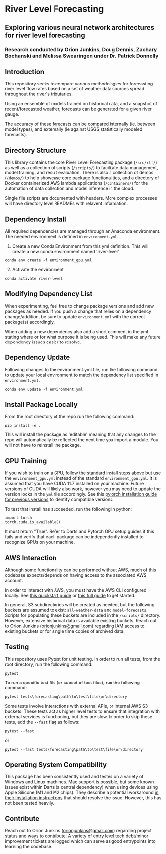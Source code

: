 # River Level Forecasting
## Exploring various neural network architectures for river level forecasting
### Research conducted by Orion Junkins, Doug Dennis, Zachary Bochanski and Melissa Swearingen under Dr. Patrick Donnelly

## Introduction
This repository seeks to compare various methodologies for forecasting river level flow rates based on a set of weather data sources spread throughout the river's tributaries. 

Using an ensemble of models trained on historical data, and a snapshot of recent/forecasted weather, forecasts can be generated for a given river gauge.

The accuracy of these forecasts can be compared internally (ie. between model types), and externally (ie against USGS statistically modeled forecasts).

## Directory Structure
This library contains the core River Level Forecasting package (`/src/rlf/`) as well as a collection of scripts (`/scripts/`) to facilitate data management, model training, and result evaluation. There is also a collection of demos (`/demos/`) to help showcase core package functionalities, and a directory of Docker containerized AWS lambda applications (`/containers/`) for the automation of data collection and model inference in the cloud.

Single file scripts are documented with headers. More complex processes will have directory level READMEs with relavent information.

## Dependency Install
All required dependencies are managed through an Anaconda environment. The needed environment is defined in `environment.yml`.
1) Create a new Conda Environment from this yml definition. This will create a new conda environment named 'river-level'
```
conda env create -f environment_gpu.yml
```

2) Activate the environment
```
conda activate river-level
```

## Modifying Dependency List
When experimenting, feel free to change package versions and add new packages as needed. If you push a change that relies on a dependency change/addition, be sure to update `environment.yml` with the correct package(s) accordingly.

When adding a new dependency also add a short comment in the yml stating where or for what purpose it is being used. This will make any future dependency issues easier to resolve.

## Dependency Update
Following changes to the environment.yml file, run the following command to update your local environment to match the dependency list specified in `environment.yml`.
```
conda env update -f environment.yml
```

## Install Package Locally

From the root directory of the repo run the following command:
```
pip install -e .
```

This will install the package as 'editable' meaning that any changes to the repo will automatically be reflected the next time you import a module. You will not have to reinstall the package.

## GPU Training
If you wish to train on a GPU, follow the standard install steps above but use the `environment_gpu.yml` instead of the standard `environment_gpu.yml`. It is assumed that you have CUDA 11.7 installed on your machine. Future versions of CUDA will likely also work, however you may need to update the version locks in the `yml` file accordingly. See this [pytorch installation guide for previous versions](https://pytorch.org/get-started/previous-versions/) to identify compatible versions.   

To test that install has succeeded, run the following in python:
```
import torch
torch.cuda.is_available()
```
It must return "True". Refer to Darts and Pytorch GPU setup guides if this fails and verify that each package can be independently installed to recognize GPUs on your machine.

## AWS Interaction
Although some functionality can be performed without AWS, much of this codebase expects/depends on having access to the associated AWS account. 

In order to interact with AWS, you must have the AWS CLI configured locally. See [this quickstart guide](https://docs.aws.amazon.com/cli/latest/userguide/getting-started-quickstart.html) or [this full guide](https://docs.aws.amazon.com/cli/latest/userguide/cli-configure-quickstart.html#cli-configure-quickstart-creds) to get started.

In general, S3 subdirectories will be created as needed, but the following buckets are assumed to exist: `all-weather-data` and `model-forecasts`. Scripts for populating these buckets are included in the `/scripts/` directory. However, extensive historical data is available existing buckets. Reach out to Orion Junkins (orionjunkins@gmail.com) regarding IAM access to existing buckets or for single time copies of archived data.

## Testing
This repository uses Pytest for unit testing. In order to run all tests, from the root directory, run the following command:
```
pytest
```

To run a specific test file (or subset of test files), run the following command:
```
pytest tests\forecasting\path\to\test\file\or\directory
```

Some tests involve interactions with external APIs, or internal AWS S3 buckets. These tests act as higher level tests to ensure that integration with external services is functioning, but they are slow. In order to skip these tests, add the `--fast` flag as follows:
```
pytest --fast 
```
or 

```
pytest --fast tests\forecasting\path\to\test\file\or\directory
```

## Operating System Compatibility
This package has been consistently used and tested on a variety of Windows and Linux machines. Mac support is possible, but some known issues exist within Darts (a central dependency) when using devices using Apple Silicone (M1 and M2 chips). They describe a potential workaround [in their installation instructions](https://github.com/unit8co/darts/blob/master/INSTALL.md) that should resolve the issue. However, this has not been tested heavily.

## Contribute
Reach out to Orion Junkins (orionjunkins@gmail.com) regarding project status and ways to contribute. A variety of entry level tech debt/minor improvement tickets are logged which can serve as good entrypoints into learning the codebase.